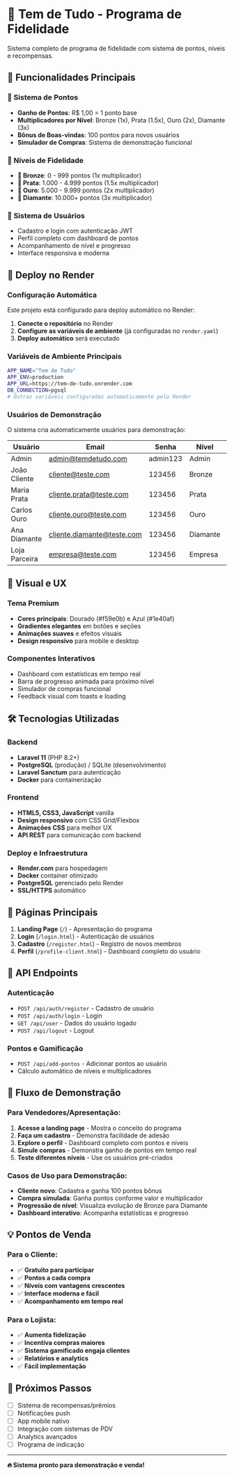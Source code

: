 # 💎 Tem de Tudo - Programa de Fidelidade

Sistema completo de programa de fidelidade com sistema de pontos, níveis e recompensas.

## 🌟 Funcionalidades Principais

### 🎯 Sistema de Pontos
- **Ganho de Pontos**: R$ 1,00 = 1 ponto base
- **Multiplicadores por Nível**: Bronze (1x), Prata (1.5x), Ouro (2x), Diamante (3x)
- **Bônus de Boas-vindas**: 100 pontos para novos usuários
- **Simulador de Compras**: Sistema de demonstração funcional

### 🏅 Níveis de Fidelidade
- **🥉 Bronze**: 0 - 999 pontos (1x multiplicador)
- **🥈 Prata**: 1.000 - 4.999 pontos (1.5x multiplicador)
- **🥇 Ouro**: 5.000 - 9.999 pontos (2x multiplicador)
- **💎 Diamante**: 10.000+ pontos (3x multiplicador)

### 👤 Sistema de Usuários
- Cadastro e login com autenticação JWT
- Perfil completo com dashboard de pontos
- Acompanhamento de nível e progresso
- Interface responsiva e moderna

## 🚀 Deploy no Render

### Configuração Automática
Este projeto está configurado para deploy automático no Render:

1. **Conecte o repositório** no Render
2. **Configure as variáveis de ambiente** (já configuradas no `render.yaml`)
3. **Deploy automático** será executado

### Variáveis de Ambiente Principais
```bash
APP_NAME="Tem de Tudo"
APP_ENV=production
APP_URL=https://tem-de-tudo.onrender.com
DB_CONNECTION=pgsql
# Outras variáveis configuradas automaticamente pelo Render
```

### Usuários de Demonstração
O sistema cria automaticamente usuários para demonstração:

| Usuário | Email | Senha | Nível | Pontos |
|---------|-------|--------|-------|--------|
| Admin | admin@temdetudo.com | admin123 | Admin | 50.000 |
| João Cliente | cliente@teste.com | 123456 | Bronze | 250 |
| Maria Prata | cliente.prata@teste.com | 123456 | Prata | 2.500 |
| Carlos Ouro | cliente.ouro@teste.com | 123456 | Ouro | 7.500 |
| Ana Diamante | cliente.diamante@teste.com | 123456 | Diamante | 15.000 |
| Loja Parceira | empresa@teste.com | 123456 | Empresa | 0 |

## 🎨 Visual e UX

### Tema Premium
- **Cores principais**: Dourado (#f59e0b) e Azul (#1e40af)
- **Gradientes elegantes** em botões e seções
- **Animações suaves** e efeitos visuais
- **Design responsivo** para mobile e desktop

### Componentes Interativos
- Dashboard com estatísticas em tempo real
- Barra de progresso animada para próximo nível
- Simulador de compras funcional
- Feedback visual com toasts e loading

## 🛠️ Tecnologias Utilizadas

### Backend
- **Laravel 11** (PHP 8.2+)
- **PostgreSQL** (produção) / SQLite (desenvolvimento)
- **Laravel Sanctum** para autenticação
- **Docker** para containerização

### Frontend
- **HTML5, CSS3, JavaScript** vanilla
- **Design responsivo** com CSS Grid/Flexbox
- **Animações CSS** para melhor UX
- **API REST** para comunicação com backend

### Deploy e Infraestrutura
- **Render.com** para hospedagem
- **Docker** container otimizado
- **PostgreSQL** gerenciado pelo Render
- **SSL/HTTPS** automático

## 📱 Páginas Principais

1. **Landing Page** (`/`) - Apresentação do programa
2. **Login** (`/login.html`) - Autenticação de usuários
3. **Cadastro** (`/register.html`) - Registro de novos membros
4. **Perfil** (`/profile-client.html`) - Dashboard completo do usuário

## 🔧 API Endpoints

### Autenticação
- `POST /api/auth/register` - Cadastro de usuário
- `POST /api/auth/login` - Login
- `GET /api/user` - Dados do usuário logado
- `POST /api/logout` - Logout

### Pontos e Gamificação
- `POST /api/add-pontos` - Adicionar pontos ao usuário
- Cálculo automático de níveis e multiplicadores

## 🎯 Fluxo de Demonstração

### Para Vendedores/Apresentação:
1. **Acesse a landing page** - Mostra o conceito do programa
2. **Faça um cadastro** - Demonstra facilidade de adesão
3. **Explore o perfil** - Dashboard completo com pontos e níveis
4. **Simule compras** - Demonstra ganho de pontos em tempo real
5. **Teste diferentes níveis** - Use os usuários pré-criados

### Casos de Uso para Demonstração:
- **Cliente novo**: Cadastra e ganha 100 pontos bônus
- **Compra simulada**: Ganha pontos conforme valor e multiplicador
- **Progressão de nível**: Visualiza evolução de Bronze para Diamante
- **Dashboard interativo**: Acompanha estatísticas e progresso

## 💡 Pontos de Venda

### Para o Cliente:
- ✅ **Gratuito para participar**
- ✅ **Pontos a cada compra**
- ✅ **Níveis com vantagens crescentes**
- ✅ **Interface moderna e fácil**
- ✅ **Acompanhamento em tempo real**

### Para o Lojista:
- ✅ **Aumenta fidelização**
- ✅ **Incentiva compras maiores**
- ✅ **Sistema gamificado engaja clientes**
- ✅ **Relatórios e analytics**
- ✅ **Fácil implementação**

## 🚀 Próximos Passos

- [ ] Sistema de recompensas/prêmios
- [ ] Notificações push
- [ ] App mobile nativo
- [ ] Integração com sistemas de PDV
- [ ] Analytics avançados
- [ ] Programa de indicação

---

**🔥 Sistema pronto para demonstração e venda!**